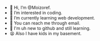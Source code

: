 - 👋 Hi, I’m @Moizoref.
- 👀 I’m interested in coding.
- 🌱 I’m currently learning web development.
- 📩 You can reach me through email.
- 🔰 I'm uh new to github and still learning.
- 😫 Also I have kids in my basement.

<!---
Moizoref/Moizoref is a ✨ special ✨ repository because its `README.md` (this file) appears on your GitHub profile.
You can click the Preview link to take a look at your changes.
--->
